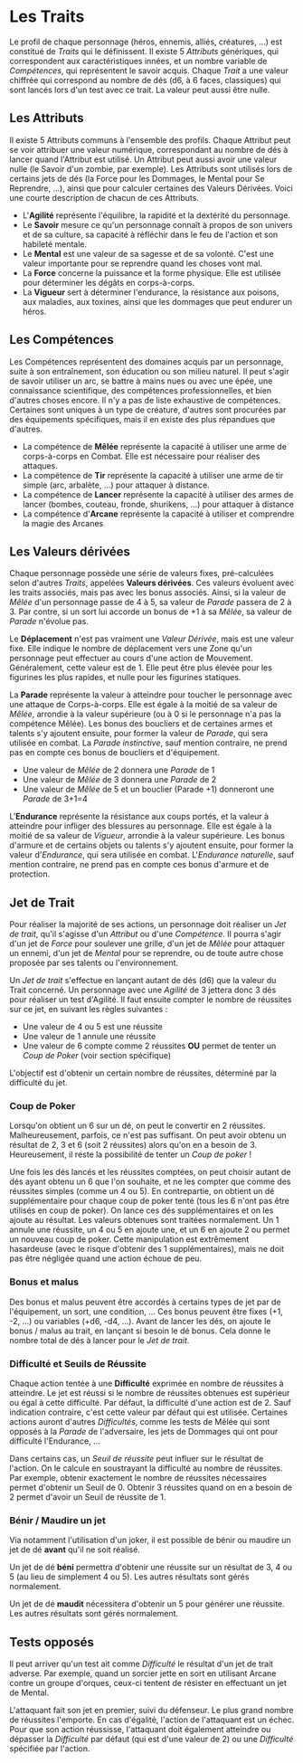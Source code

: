 # Les Traits

Le profil de chaque personnage (héros, ennemis, alliés, créatures, ...) est constitué de _Traits_ qui le définissent. Il existe 5 _Attributs_ génériques, qui correspondent aux caractéristiques innées, et un nombre variable de _Compétences_, qui représentent le savoir acquis. Chaque _Trait_ a une valeur chiffrée qui correspond au nombre de dés (d6, à 6 faces, classiques) qui sont lancés lors d'un test avec ce trait. La valeur peut aussi être nulle.

## Les Attributs

Il existe 5 Attributs communs à l'ensemble des profils. Chaque Attribut peut se voir attribuer une valeur numérique, correspondant au nombre de dés à lancer quand l'Attribut est utilisé. Un Attribut peut aussi avoir une valeur nulle (le Savoir d'un zombie, par exemple). Les Attributs sont utilisés lors de certains jets de dés (la Force pour les Dommages, le Mental pour Se Reprendre, ...), ainsi que pour calculer certaines des Valeurs Dérivées. Voici une courte description de chacun de ces Attributs.

* L'**Agilité** représente l'équilibre, la rapidité et la dextérité du personnage.
* Le **Savoir** mesure ce qu'un personnage connaît à propos de son univers et de sa culture, sa capacité à réfléchir dans le feu de l'action et son habileté mentale.
* Le **Mental** est une valeur de sa sagesse et de sa volonté. C'est une valeur importante pour se reprendre quand les choses vont mal.
* La **Force** concerne la puissance et la forme physique. Elle est utilisée pour déterminer les dégâts en corps-à-corps.
* La **Vigueur** sert à déterminer l'endurance, la résistance aux poisons, aux maladies, aux toxines, ainsi que les dommages que peut endurer un héros.

## Les Compétences

Les Compétences représentent des domaines acquis par un personnage, suite à son entraînement, son éducation ou son milieu naturel. Il peut s'agir de savoir utiliser un arc, se battre à mains nues ou avec une épée, une connaissance scientifique, des compétences professionnelles, et bien d'autres choses encore. Il n'y a pas de liste exhaustive de compétences. Certaines sont uniques à un type de créature, d'autres sont procurées par des équipements spécifiques, mais il en existe des plus répandues que d'autres.

* La compétence de **Mêlée** représente la capacité à utiliser une arme de corps-à-corps en Combat. Elle est nécessaire pour réaliser des attaques.
* La compétence de **Tir** représente la capacité à utiliser une arme de tir simple (arc, arbalète, ...) pour attaquer à distance.
* La compétence de **Lancer** représente la capacité à utiliser des armes de lancer (bombes, couteau, fronde, shurikens, ...) pour attaquer à distance
* La compétence d'**Arcane** représente la capacité à utiliser et comprendre la magie des Arcanes

## Les Valeurs dérivées

Chaque personnage possède une série de valeurs fixes, pré-calculées selon d'autres _Traits_, appelées **Valeurs dérivées**. Ces valeurs évoluent avec les traits associés, mais pas avec les bonus associés. Ainsi, si la valeur de _Mêlée_ d'un personnage passe de 4 à 5, sa valeur de _Parade_ passera de 2 à 3. Par contre, si un sort lui accorde un bonus de +1 à sa _Mêlée_, sa valeur de _Parade_ n'évolue pas.

Le **Déplacement** n'est pas vraiment une _Valeur Dérivée_, mais est une valeur fixe. Elle indique le nombre de déplacement vers une Zone qu'un personnage peut effectuer au cours d'une action de Mouvement. Généralement, cette valeur est de 1. Elle peut être plus élevée pour les figurines les plus rapides, et nulle pour les figurines statiques.

La **Parade** représente la valeur à atteindre pour toucher le personnage avec une attaque de Corps-à-corps. Elle est égale à la moitié de sa valeur de _Mêlée_, arrondie à la valeur supérieure (ou à 0 si le personnage n'a pas la compétence Mêlée). Les bonus des boucliers et de certaines armes et talents s'y ajoutent ensuite, pour former la valeur de _Parade_, qui sera utilisée en combat. La _Parade instinctive_, sauf mention contraire, ne prend pas en compte ces bonus de boucliers et d'équipement.

* Une valeur de _Mêlée_ de 2 donnera une _Parade_ de 1
* Une valeur de _Mêlée_ de 3 donnera une _Parade_ de 2
* Une valeur de _Mêlée_ de 5 et un bouclier (Parade +1) donneront une _Parade_ de 3+1=4

L'**Endurance** représente la résistance aux coups portés, et la valeur à atteindre pour infliger des blessures au personnage. Elle est égale à la moitié de sa valeur de _Vigueur_, arrondie à la valeur supérieure. Les bonus d'armure et de certains objets ou talents s'y ajoutent ensuite, pour former la valeur d'_Endurance_, qui sera utilisée en combat. L'_Endurance naturelle_, sauf mention contraire, ne prend pas en compte ces bonus d'armure et de protection.

## Jet de Trait

Pour réaliser la majorité de ses actions, un personnage doit réaliser un _Jet de trait_, qu'il s'agisse d'un _Attribut_ ou d'une _Compétence_. Il pourra s'agir d'un jet de _Force_ pour soulever une grille, d'un jet de _Mêlée_ pour attaquer un ennemi, d'un jet de _Mental_ pour se reprendre, ou de toute autre chose proposée par ses talents ou l'environnement.

Un _Jet de trait_ s'effectue en lançant autant de dés (d6) que la valeur du Trait concerné. Un personnage avec une _Agilité_ de 3 jettera donc 3 dés pour réaliser un test d'Agilité. Il faut ensuite compter le nombre de réussites sur ce jet, en suivant les règles suivantes :

* Une valeur de 4 ou 5 est une réussite
* Une valeur de 1 annule une réussite
* Une valeur de 6 compte comme 2 réussites **OU** permet de tenter un _Coup de Poker_ (voir section spécifique)

L'objectif est d'obtenir un certain nombre de réussites, déterminé par la difficulté du jet.

### Coup de Poker

Lorsqu'on obtient un 6 sur un dé, on peut le convertir en 2 réussites. Malheureusement, parfois, ce n'est pas suffisant. On peut avoir obtenu un résultat de 2, 3 et 6 (soit 2 réussites) alors qu'on en a besoin de 3. Heureusement, il reste la possibilité de tenter un _Coup de poker_ !

Une fois les dés lancés et les réussites comptées, on peut choisir autant de dés ayant obtenu un 6 que l'on souhaite, et ne les compter que comme des réussites simples (comme un 4 ou 5). En contrepartie, on obtient un dé supplémentaire pour chaque coup de poker tenté (tous les 6 n'ont pas être utilisés en coup de poker). On lance ces dés supplémentaires et on les ajoute au résultat. Les valeurs obtenues sont traitées normalement. Un 1 annule une réussite, un 4 ou 5 en ajoute une, et un 6 en ajoute 2 ou permet un nouveau coup de poker. Cette manipulation est extrêmement hasardeuse (avec le risque d'obtenir des 1 supplémentaires), mais ne doit pas être négligée quand une action échoue de peu.

### Bonus et malus

Des bonus et malus peuvent être accordés à certains types de jet par de l'équipement, un sort, une condition, ... Ces bonus peuvent être fixes (+1, -2, ...) ou variables (+d6, -d4, ...). Avant de lancer les dés, on ajoute le bonus / malus au trait, en lançant si besoin le dé bonus. Cela donne le nombre total de dés à lancer pour le _Jet de trait_.

### Difficulté et Seuils de Réussite

Chaque action tentée à une **Difficulté** exprimée en nombre de réussites à atteindre. Le jet est réussi si le nombre de réussites obtenues est supérieur ou égal à cette difficulté. Par défaut, la difficulté d'une action est de 2. Sauf indication contraire, c'est cette valeur par défaut qui est utilisée. Certaines actions auront d'autres _Difficultés_, comme les tests de Mêlée qui sont opposés à la _Parade_ de l'adversaire, les jets de Dommages qui ont pour difficulté l'Endurance, ...

Dans certains cas, un _Seuil de réussite_ peut influer sur le résultat de l'action. On le calcule en soustrayant la difficulté au nombre de réussites. Par exemple, obtenir exactement le nombre de réussites nécessaires permet d'obtenir un Seuil de 0. Obtenir 3 réussites quand on en a besoin de 2 permet d'avoir un Seuil de réussite de 1.

### Bénir / Maudire un jet

Via notamment l'utilisation d'un joker, il est possible de bénir ou maudire un jet de dé **avant** qu'il ne soit réalisé.

Un jet de dé **béni** permettra d'obtenir une réussite sur un résultat de 3, 4 ou 5 (au lieu de simplement 4 ou 5). Les autres résultats sont gérés normalement.

Un jet de dé **maudit** nécessitera d'obtenir un 5 pour générer une réussite. Les autres résultats sont gérés normalement.

## Tests opposés

Il peut arriver qu'un test ait comme _Difficulté_ le résultat d'un jet de trait adverse. Par exemple, quand un sorcier jette en sort en utilisant Arcane contre un groupe d'orques, ceux-ci tentent de résister en effectuant un jet de Mental.

L'attaquant fait son jet en premier, suivi du défenseur. Le plus grand nombre de réussites l'emporte. En cas d'égalité, l'action de l'attaquant est un échec. Pour que son action réussisse, l'attaquant doit également atteindre ou dépasser la _Difficulté_  par défaut (qui est d'une valeur de 2) ou une _Difficulté_ spécifiée par l'action.
